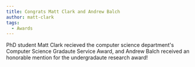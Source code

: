 ```yaml
---
title: Congrats Matt Clark and Andrew Balch
author: matt-clark
tags:
  - Awards
---
```


PhD student Matt Clark recieved the computer science department's Computer Science Gradaute Service Award, and Andrew Balch received an honorable mention for the undergradaute research award!